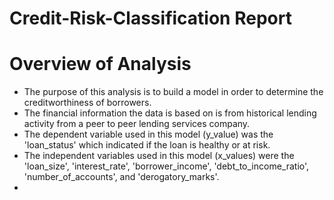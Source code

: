 # Credit-Risk-Classification Report

# Overview of Analysis

  - The purpose of this analysis is to build a model in order to determine the creditworthiness of borrowers.
  - The financial information the data is based on is from historical lending activity from a peer to peer lending services company.
  - The dependent variable used in this model (y_value) was the 'loan_status' which indicated if the loan is healthy or at risk.
  - The independent variables used in this model (x_values) were the 'loan_size', 'interest_rate', 'borrower_income', 'debt_to_income_ratio', 'number_of_accounts', and 'derogatory_marks'.
  - 

